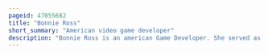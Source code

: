```yaml
---
pageid: 47055682
title: "Bonnie Ross"
short_summary: "American video game developer"
description: "Bonnie Ross is an american Game Developer. She served as Corporate Vice President at Xbox Game Studios, and was the Head of 343 Industries, the Subsidiary Studio that manages the Halo Video Game Franchise. Ross studied technical Writing and Computer Science in College he then worked at Ibm before getting a Job at microsoft. She worked on a Number of Pc and xbox Games and became a general Manager at Xbox Game Studios."
---
```

